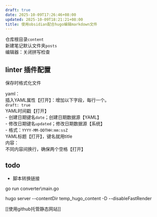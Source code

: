 ```yaml
---
draft: true
date: 2025-10-09T17:26:46+08:00
updated: 2025-10-09T18:21:21+08:00
title: 使用obsidian配合hugo编辑markdown文件
---
```

仓库根目录`content`  
新建笔记默认文件夹`posts`  
编辑器：关闭拼写检查  
## linter 插件配置

保存时格式化文件

yaml：  
	插入YAML属性【打开】：增加以下字段，每行一个。  
		`draft: true`  
	YAML时间戳【打开】  
	- 创建日期键名`date`；创建日期数据源【YAML】  
	- 修改日期键名`updated`；修改日期数据源【系统】  
	- 格式：`YYYY-MM-DDTHH:mm:ssZ`  
	YAML标题【打开】，键名就用title  
内容：  
	不同内容间换行，确保两个空格【打开】


## todo 

- 脚本转换链接

go run converter\main.go

hugo server --contentDir temp_hugo_content -D --disableFastRender

[[使用github托管静态网站]]